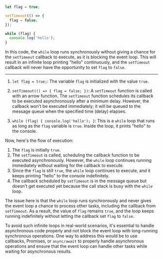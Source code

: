 

```javascript
let flag = true;

setTimeout(() => {
  flag = false;
});

while (flag) {
  console.log('hello');
}
```

In this code, the `while` loop runs synchronously without giving a chance for the `setTimeout` callback to execute, as it is blocking the event loop. This will result in an infinite loop printing "hello" continuously, and the `setTimeout` callback will never have the opportunity to set `flag` to `false`.


 ---
 
1. `let flag = true;`: The variable `flag` is initialized with the value `true`.

2. `setTimeout(() => { flag = false; })`: A `setTimeout` function is called with an arrow function. The `setTimeout` function schedules its callback to be executed asynchronously after a minimum delay. However, the callback won't be executed immediately; it will be queued to the message queue when the specified time (delay) elapses.

3. `while (flag) { console.log('hello'); }`: This is a `while` loop that runs as long as the `flag` variable is `true`. Inside the loop, it prints "hello" to the console.

Now, here's the flow of execution:

1. The `flag` is initially `true`.
2. The `setTimeout` is called, scheduling the callback function to be executed asynchronously. However, the `while` loop continues running immediately without waiting for the callback to execute.
3. Since the `flag` is still `true`, the `while` loop continues to execute, and it keeps printing "hello" to the console indefinitely.
4. The callback scheduled by `setTimeout` is in the message queue but doesn't get executed yet because the call stack is busy with the `while` loop.

The issue here is that the `while` loop runs synchronously and never gives the event loop a chance to process other tasks, including the callback from `setTimeout`. As a result, the value of `flag` remains `true`, and the loop keeps running indefinitely without letting the callback set `flag` to `false`.

To avoid such infinite loops in real-world scenarios, it's essential to handle asynchronous code properly and not block the event loop with long-running synchronous operations. One way to address this would be to use callbacks, Promises, or `async/await` to properly handle asynchronous operations and ensure that the event loop can handle other tasks while waiting for asynchronous results.

